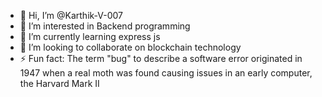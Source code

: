 - 👋 Hi, I’m @Karthik-V-007
- 👀 I’m interested in Backend programming
- 🌱 I’m currently learning express js
- 💞️ I’m looking to collaborate on blockchain technology
- ⚡ Fun fact: The term "bug" to describe a software error originated in 1947 when a real moth was found causing issues in an early computer, the Harvard Mark II

<!---
Karthik-V-007/Karthik-V-007 is a ✨ special ✨ repository because its `README.md` (this file) appears on your GitHub profile.
You can click the Preview link to take a look at your changes.
--->
